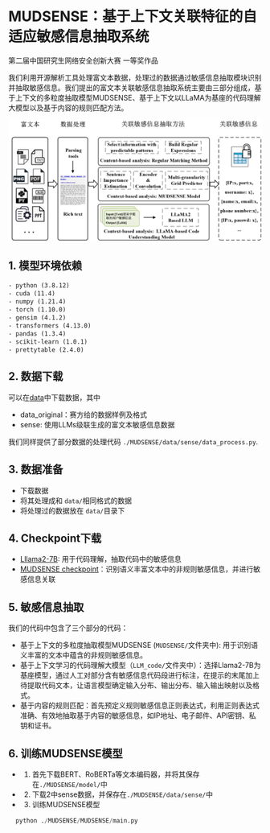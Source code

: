  # MUDSENSE：基于上下文关联特征的自适应敏感信息抽取系统

 第二届中国研究生网络安全创新大赛 一等奖作品

我们利用开源解析工具处理富文本数据，处理过的数据通过敏感信息抽取模块识别并抽取敏感信息。我们提出的富文本关联敏感信息抽取系统主要由三部分组成，基于上下文的多粒度抽取模型MUDSENSE、基于上下文以LLaMA为基座的代码理解大模型以及基于内容的规则匹配方法。

<img src="./Image/framework.png">


## 1. 模型环境依赖

```
- python (3.8.12)
- cuda (11.4)
- numpy (1.21.4)
- torch (1.10.0)
- gensim (4.1.2)
- transformers (4.13.0)
- pandas (1.3.4)
- scikit-learn (1.0.1)
- prettytable (2.4.0)
```

## 2. 数据下载
可以在[data](https://huggingface.co/datasets/AndrewKing/rich_data_detection_dataset)中下载数据，其中
- data_original：赛方给的数据样例及格式
- sense: 使用LLMs级联生成的富文本敏感信息数据

我们同样提供了部分数据的处理代码 `./MUDSENSE/data/sense/data_process.py`.

## 3. 数据准备

- 下载数据
- 将其处理成和 `data/`相同格式的数据
- 将处理过的数据放在 `data/`目录下

## 4. Checkpoint下载

-  [Lllama2-7B](https://huggingface.co/meta-llama/Llama-2-7b): 用于代码理解，抽取代码中的敏感信息
- [MUDSENSE checkpoint](https://huggingface.co/AndrewKing/rich_data_detection)：识别语义丰富文本中的非规则敏感信息，并进行敏感信息关联

## 5. 敏感信息抽取 

我们的代码中包含了三个部分的代码：

- 基于上下文的多粒度抽取模型MUDSENSE (`MUDSENSE/`文件夹中): 用于识别语义丰富的文本中蕴含的非规则敏感信息。
- 基于上下文学习的代码理解大模型（`LLM_code/`文件夹中）：选择Llama2-7B为基座模型，通过人工对部分含有敏感信息代码段进行标注，在提示的末尾加上待提取代码文本，让语言模型确定输入分布、输出分布、输入输出映射以及格式。
- 基于内容的规则匹配：首先预定义规则敏感信息正则表达式，利用正则表达式准确、有效地抽取基于内容的敏感信息，如IP地址、电子邮件、API密钥、私钥和证书。

## 6. 训练MUDSENSE模型
- 1. 首先下载BERT、RoBERTa等文本编码器，并将其保存在`./MUDSENSE/model/`中
- 2. 下载2中sense数据，并保存在`./MUDSENSE/data/sense/`中
- 3. 训练MUDSENSE模型
```python
  python ./MUDSENSE/MUDSENSE/main.py
```

